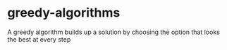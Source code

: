 # greedy-algorithms
A greedy algorithm builds up a solution by choosing the option that looks the best at every step
